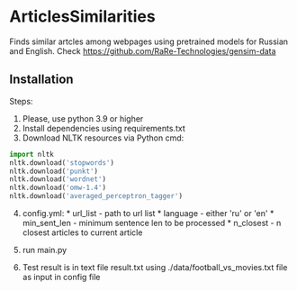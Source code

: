 # ArticlesSimilarities

Finds similar artcles among webpages using pretrained models for Russian and English. 
Check https://github.com/RaRe-Technologies/gensim-data

## Installation

Steps:

1. Please, use python 3.9 or higher
2. Install dependencies using requirements.txt
3. Download NLTK resources via Python cmd:

```python
import nltk
nltk.download('stopwords')
nltk.download('punkt')
nltk.download('wordnet')
nltk.download('omw-1.4')
nltk.download('averaged_perceptron_tagger')
```

4. config.yml:
		* url_list - path to url list
		* language - either 'ru' or 'en'
		* min_sent_len - minimum sentence len to be processed 
		* n_closest - n closest articles to current article
		
5. run main.py

6. Test result is in text file result.txt using ./data/football_vs_movies.txt file as input in config file


